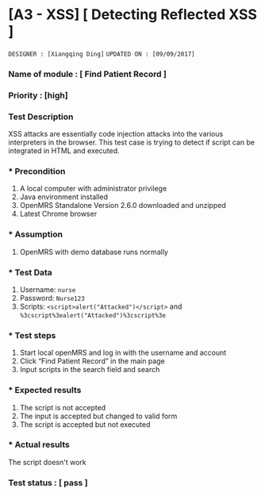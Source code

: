 # [A3 - XSS] [ Detecting Reflected XSS ]
`DESIGNER : [Xiangqing Ding]`
`UPDATED ON : [09/09/2017]`

### Name of module : [ Find Patient Record ]

### Priority : [high]

### Test Description
XSS attacks are essentially code injection attacks into the various interpreters in the browser. This test case is trying to detect if script can be integrated in HTML and executed.

### * Precondition
1. A local computer with administrator privilege
2. Java environment installed
3. OpenMRS Standalone Version 2.6.0 downloaded and unzipped
4. Latest Chrome browser

### * Assumption
1. OpenMRS with demo database runs normally

### * Test Data
1. Username: `nurse`
2. Password: `Nurse123`
3. Scripts: `<script>alert("Attacked")</script>` and `%3cscript%3ealert("Attacked")%3cscript%3e`

### * Test steps
1. Start local openMRS and log in with the username and account
2. Click “Find Patient Record” in the main page
3. Input scripts in the search field and search

### * Expected results
1. The script is not accepted
2. The input is accepted but changed to valid form
3. The script is accepted but not executed

### * Actual results
The script doesn't work

### Test status : [ pass ]